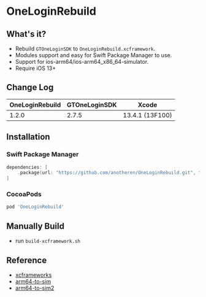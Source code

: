 # OneLoginRebuild

## What's it?

* Rebuild `GTOneLoginSDK` to `OneLoginRebuild.xcframework`.
* Modules support and easy for Swift Package Manager to use.
* Support for ios-arm64/ios-arm64_x86_64-simulator.
* Require iOS 13+

## Change Log
| OneLoginRebuild | GTOneLoginSDK | Xcode |
| ----- | ----- | ----- |
| 1.2.0 | 2.7.5 | 13.4.1 (13F100) |

## Installation

### Swift Package Manager

```swift
dependencies: [
    .package(url: "https://github.com/anotheren/OneLoginRebuild.git", from: "1.2.0")
]
```

### CocoaPods

```ruby
pod 'OneLoginRebuild'
```

## Manually Build

* run `build-xcframework.sh`

## Reference

* [xcframeworks](https://github.com/bielikb/xcframeworks)
* [arm64-to-sim](https://github.com/bogo/arm64-to-sim)
* [arm64-to-sim2](https://github.com/luosheng/arm64-to-sim)
